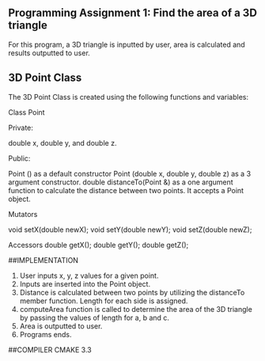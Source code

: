 ## Programming Assignment 1: Find the area of a 3D triangle

For this program, a 3D triangle is inputted by user, area is calculated and results outputted to user. 

## 3D Point Class

The 3D Point Class is created using the following functions and variables:
 
Class Point

Private:

double x, double y, and double z.

Public:

Point () as a default constructor
Point (double x, double y, double z) as a 3 argument constructor.
double distanceTo(Point &) as a one argument function to calculate the distance between two points. It accepts a Point object. 

Mutators

void setX(double newX);
void setY(double newY);
void setZ(double newZ);

Accessors
double getX();
double getY();
double getZ();

##IMPLEMENTATION

1. User inputs x, y, z values for a given point.
2. Inputs are inserted into the Point object.
3. Distance is calculated between two points by utilizing the distanceTo member function. Length for each side is assigned. 
4. computeArea function is called to determine the area of the 3D triangle by passing the values of length for a, b and c.
5. Area is outputted to user. 
6. Programs ends.

##COMPILER
CMAKE 3.3